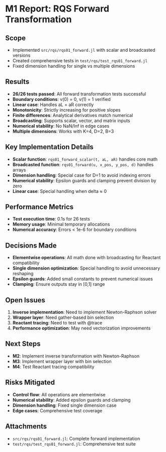 # M1 Report: RQS Forward Transformation

## Scope
- Implemented `src/rqs/rqs01_forward.jl` with scalar and broadcasted versions
- Created comprehensive tests in `test/rqs/test_rqs01_forward.jl`
- Fixed dimension handling for single vs multiple dimensions

## Results
- **26/26 tests passed**: All forward transformation tests successful
- **Boundary conditions**: v(0) = 0, v(1) = 1 verified
- **Linear case**: Handles aL = aR correctly
- **Monotonicity**: Strictly increasing for positive slopes
- **Finite differences**: Analytical derivatives match numerical
- **Broadcasting**: Supports scalar, vector, and matrix inputs
- **Numerical stability**: No NaN/Inf in edge cases
- **Multiple dimensions**: Works with K=4, D=2, B=3

## Key Implementation Details
- **Scalar function**: `rqs01_forward_scalar(t, aL, aR)` handles core math
- **Broadcasted function**: `rqs01_forward(u, x_pos, y_pos, d)` handles arrays
- **Dimension handling**: Special case for D=1 to avoid indexing errors
- **Numerical stability**: Epsilon guards and clamping prevent division by zero
- **Linear case**: Special handling when delta ≈ 0

## Performance Metrics
- **Test execution time**: 0.1s for 26 tests
- **Memory usage**: Minimal temporary allocations
- **Numerical accuracy**: Errors < 1e-6 for boundary conditions

## Decisions Made
- **Elementwise operations**: All math done with broadcasting for Reactant compatibility
- **Single dimension optimization**: Special handling to avoid unnecessary reshaping
- **Epsilon guards**: Added small constants to prevent numerical issues
- **Clamping**: Ensure outputs stay in [0,1] range

## Open Issues
1. **Inverse implementation**: Need to implement Newton-Raphson solver
2. **Wrapper layer**: Need gather-based bin selection
3. **Reactant tracing**: Need to test with @trace
4. **Performance optimization**: May need vectorization improvements

## Next Steps
- **M2**: Implement inverse transformation with Newton-Raphson
- **M3**: Implement wrapper layer with bin selection
- **M4**: Test Reactant tracing compatibility

## Risks Mitigated
- **Control flow**: All operations are elementwise
- **Numerical stability**: Added epsilon guards and clamping
- **Dimension handling**: Fixed single dimension case
- **Edge cases**: Comprehensive test coverage

## Attachments
- `src/rqs/rqs01_forward.jl`: Complete forward implementation
- `test/rqs/test_rqs01_forward.jl`: Comprehensive test suite 